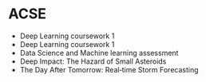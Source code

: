 # ACSE

- Deep Learning coursework 1
- Deep Learning coursework 1
- Data Science and Machine learning assessment
- Deep Impact: The Hazard of Small Asteroids
- The Day After Tomorrow: Real‑time Storm Forecasting

